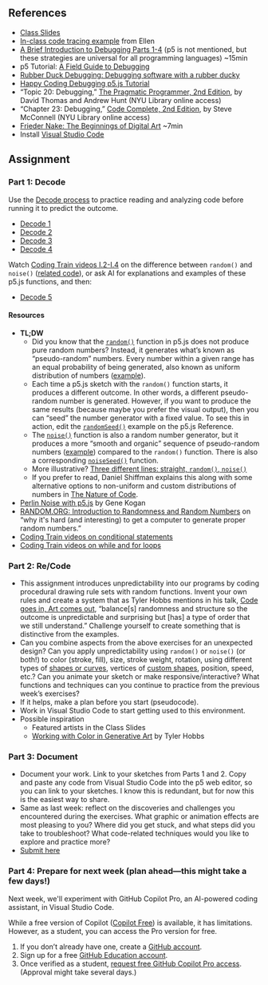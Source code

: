 ## References

- [Class
  Slides](https://drive.google.com/drive/folders/1HC5g1BO8moptbtgz-JwVVv9DldnW3Q_U?usp=sharing)
- [In-class code tracing example](https://editor.p5js.org/enickles/sketches/rqjScpXGp) from Ellen
- [A Brief Introduction to Debugging Parts
  1-4](https://vimeo.com/channels/debugging) (p5 is not mentioned, but these
  strategies are universal for all programming languages) ~15min
- p5 Tutorial: [A Field Guide to
  Debugging](https://p5js.org/learn/debugging.html)
- [Rubber Duck Debugging: Debugging software with a rubber
  ducky](https://rubberduckdebugging.com/)
- [Happy Coding Debugging p5.js
  Tutorial](https://happycoding.io/tutorials/p5js/debugging)
- “Topic 20: Debugging,” [The Pragmatic Programmer, 2nd
  Edition](https://bobcat.library.nyu.edu/primo-explore/fulldisplay?docid=nyu_aleph006843771&context=L&vid=NYU&lang=en_US&search_scope=all&adaptor=Local%20Search%20Engine&tab=all&query=any,contains,pragmatic%20programmer&sortby=rank&mode=basic),
  by David Thomas and Andrew Hunt (NYU Library online access)
- “Chapter 23: Debugging,” [Code Complete, 2nd
  Edition](https://bobcat.library.nyu.edu/primo-explore/fulldisplay?docid=nyu_aleph005835845&context=L&vid=NYU&lang=en_US&search_scope=all&adaptor=Local%20Search%20Engine&isFrbr=true&tab=all&query=any,contains,code%20complete&sortby=date&facet=frbrgroupid,include,1147872474&offset=0),
  by Steve McConnell (NYU Library online access)
- [Frieder Nake: The Beginnings of Digital Art](https://vimeo.com/645548103)
  ~7min
- Install [Visual Studio Code](https://code.visualstudio.com/)

## Assignment

### Part 1: Decode

Use the [Decode process](https://github.com/ellennickles/code-your-way-s25/blob/main/decode.md) to practice reading and analyzing code before running it to predict the outcome.

- [Decode
  1](https://github.com/ellennickles/code-your-way-s25/blob/main/week2/decode1.js)
- [Decode
  2](https://github.com/ellennickles/code-your-way-s25/blob/main/week2/decode2.js)
- [Decode
  3](https://github.com/ellennickles/code-your-way-s25/blob/main/week2/decode3.js)
- [Decode
  4](https://github.com/ellennickles/code-your-way-s25/blob/main/week2/decode4.js)

Watch [Coding Train videos
I.2-I.4](https://thecodingtrain.com/tracks/the-nature-of-code-2/noc/perlin/intro-to-perlin-noise)
on the difference between `random()` and `noise()` ([related
code](https://editor.p5js.org/codingtrain/collections/qTyT_RX11)), or ask AI for
explanations and examples of these p5.js functions, and then:

- [Decode
  5](https://github.com/ellennickles/code-your-way-s25/blob/main/week2/decode5.js)

#### Resources

- **TL;DW**
  - Did you know that the [`random()`](https://p5js.org/reference/p5/random)
    function in p5.js does not produce pure random numbers? Instead, it
    generates what’s known as “pseudo-random” numbers. Every number within a
    given range has an equal probability of being generated, also known as
    uniform distribution of numbers
    ([example](https://editor.p5js.org/enickles/sketches/dC50tsWAF)).
  - Each time a p5.js sketch with the `random()` function starts, it produces a
    different outcome. In other words, a different pseudo-random number is
    generated. However, if you want to produce the same results (because maybe
    you prefer the visual output), then you can “seed” the number generator with
    a fixed value. To see this in action, edit the
    [`randomSeed()`](https://p5js.org/reference/p5/randomSeed) example on the
    p5.js Reference.
  - The [`noise()`](https://p5js.org/reference/p5/noise) function is also a
    random number generator, but it produces a more “smooth and organic”
    sequence of pseudo-random numbers
    ([example](https://editor.p5js.org/enickles/sketches/HvjK-H9sw)) compared to
    the `random()` function. There is also a corresponding
    [`noiseSeed()`](https://p5js.org/reference/p5/noiseSeed) function.
  - More illustrative? [Three different lines: straight, `random()`,
    `noise()`](https://editor.p5js.org/enickles/sketches/8zBZe9DuZ)
  - If you prefer to read, Daniel Shiffman explains this along with some
    alternative options to non-uniform and custom distributions of numbers in [The Nature of
    Code](https://natureofcode.com/random/).
- [Perlin Noise with p5.js](http://genekogan.com/code/p5js-perlin-noise/) by
  Gene Kogan
- [RANDOM.ORG: Introduction to Randomness and Random
  Numbers](https://www.random.org/randomness/) on “why it's hard (and
  interesting) to get a computer to generate proper random numbers.”
- [Coding Train videos on conditional
  statements](https://thecodingtrain.com/tracks/code-programming-with-p5-js/code/3-conditionals/1-conditionals)
- [Coding Train videos on while and for
  loops](https://thecodingtrain.com/tracks/code-programming-with-p5-js/code/4-loops/1-while-for)

### Part 2: Re/Code

- This assignment introduces unpredictability into our programs by
  coding procedural drawing rule sets with random functions. Invent your own
  rules and create a system that as Tyler Hobbs mentions in his talk, [Code goes
  in, Art comes out](https://www.tylerxhobbs.com/words/code-goes-in-art-comes-out), “balance[s]
  randomness and structure so the outcome is unpredictable and surprising but
  [has] a type of order that we still understand.” Challenge yourself to create
  something that is distinctive from the examples.
- Can you combine aspects from the above exercises for an unexpected design? Can
  you apply unpredictability using `random()` or `noise()` (or both!) to color
  (stroke, fill), size, stroke weight, rotation, using different types of
  [shapes or curves](https://p5js.org/reference/#Shape), vertices of
  [custom shapes](https://p5js.org/reference/p5/vertex), position, speed,
  etc.? Can you animate your sketch or make responsive/interactive? What
  functions and techniques can you continue to practice from the previous week’s exercises?
- If it helps, make a plan before you start (pseudocode).
- Work in Visual Studio Code to start getting used to this environment.
- Possible inspiration
  - Featured artists in the Class Slides
  - [Working with Color in Generative
    Art](https://tylerxhobbs.com/essays/2016/working-with-color-in-generative-art)
    by Tyler Hobbs

### Part 3: Document

- Document your work. Link to your sketches from Parts 1 and 2. Copy and paste
  any code from Visual Studio Code into the p5 web editor, so you can link to your
  sketches. I know this is redundant, but for now this is the easiest way to
  share.
- Same as last week: reflect on the discoveries and challenges you encountered
  during the exercises. What graphic or animation effects are most pleasing to
  you? Where did you get stuck, and what steps did you take to troubleshoot?
  What code-related techniques would you like to explore and practice more?
- [Submit here](https://forms.gle/CJZMpMpTeDxpvWv18)

### Part 4: Prepare for next week (plan ahead—this might take a few days!)

Next week, we'll experiment with GitHub Copilot Pro, an AI-powered coding assistant, in Visual Studio Code.

While a free version of Copilot ([Copilot Free](https://docs.github.com/en/copilot/managing-copilot/managing-copilot-as-an-individual-subscriber/about-github-copilot-free)) is available, it has limitations. However, as a student, you can access the Pro version for free.

1. If you don’t already have one, create a [GitHub account](https://github.com).
2. Sign up for a free [GitHub Education
  account](https://github.com/education/students).
3. Once verified as a student, [request free GitHub Copilot Pro
  access](https://docs.github.com/en/copilot/managing-copilot/managing-copilot-as-an-individual-subscriber/managing-your-github-copilot-pro-subscription/getting-free-access-to-copilot-pro-as-a-student-teacher-or-maintainer). (Approval might take several days.)
